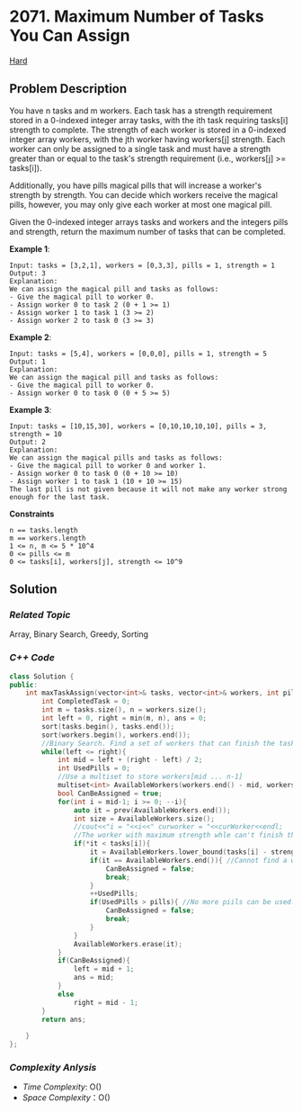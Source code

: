 # 2071. Maximum Number of Tasks You Can Assign
[Hard](https://leetcode.com/problems/maximum-number-of-tasks-you-can-assign/description/)

## Problem Description

You have n tasks and m workers. Each task has a strength requirement stored in a 0-indexed integer array tasks, with the ith task requiring tasks[i] strength to complete. The strength of each worker is stored in a 0-indexed integer array workers, with the jth worker having workers[j] strength. Each worker can only be assigned to a single task and must have a strength greater than or equal to the task's strength requirement (i.e., workers[j] >= tasks[i]).

Additionally, you have pills magical pills that will increase a worker's strength by strength. You can decide which workers receive the magical pills, however, you may only give each worker at most one magical pill.

Given the 0-indexed integer arrays tasks and workers and the integers pills and strength, return the maximum number of tasks that can be completed.

**Example 1**:
```
Input: tasks = [3,2,1], workers = [0,3,3], pills = 1, strength = 1
Output: 3
Explanation:
We can assign the magical pill and tasks as follows:
- Give the magical pill to worker 0.
- Assign worker 0 to task 2 (0 + 1 >= 1)
- Assign worker 1 to task 1 (3 >= 2)
- Assign worker 2 to task 0 (3 >= 3)
```
**Example 2**:
```
Input: tasks = [5,4], workers = [0,0,0], pills = 1, strength = 5
Output: 1
Explanation:
We can assign the magical pill and tasks as follows:
- Give the magical pill to worker 0.
- Assign worker 0 to task 0 (0 + 5 >= 5)
```
**Example 3**:
```
Input: tasks = [10,15,30], workers = [0,10,10,10,10], pills = 3, strength = 10
Output: 2
Explanation:
We can assign the magical pills and tasks as follows:
- Give the magical pill to worker 0 and worker 1.
- Assign worker 0 to task 0 (0 + 10 >= 10)
- Assign worker 1 to task 1 (10 + 10 >= 15)
The last pill is not given because it will not make any worker strong enough for the last task.
```

**Constraints**
```
n == tasks.length
m == workers.length
1 <= n, m <= 5 * 10^4
0 <= pills <= m
0 <= tasks[i], workers[j], strength <= 10^9
```

## Solution

### _Related Topic_
   Array, Binary Search, Greedy, Sorting

### _C++ Code_
```cpp
class Solution {
public:
    int maxTaskAssign(vector<int>& tasks, vector<int>& workers, int pills, int strength) {
        int CompletedTask = 0;
        int m = tasks.size(), n = workers.size();
        int left = 0, right = min(m, n), ans = 0;
        sort(tasks.begin(), tasks.end());
        sort(workers.begin(), workers.end());
        //Binary Search. Find a set of workers that can finish the tasks with the minimum strength
        while(left <= right){
            int mid = left + (right - left) / 2;
            int UsedPills = 0;
            //Use a multiset to store workers[mid ... n-1]
            multiset<int> AvailableWorkers(workers.end() - mid, workers.end());
            bool CanBeAssigned = true;
            for(int i = mid-1; i >= 0; --i){
                auto it = prev(AvailableWorkers.end());
                int size = AvailableWorkers.size();
                //cout<<"i = "<<i<<" curworker = "<<curWorker<<endl;
                //The worker with maximum strength whle can't finish the task with the min. required strength
                if(*it < tasks[i]){
                    it = AvailableWorkers.lower_bound(tasks[i] - strength);
                    if(it == AvailableWorkers.end()){ //Cannot find a worker to finish the task
                        CanBeAssigned = false;
                        break;
                    }
                    ++UsedPills;
                    if(UsedPills > pills){ //No more piils can be used.
                        CanBeAssigned = false;
                        break;
                    }
                }
                AvailableWorkers.erase(it);
            }
            if(CanBeAssigned){
                left = mid + 1;
                ans = mid;
            }
            else
                right = mid - 1;
        }
        return ans;
    
    }
};
```

### _Complexity Anlysis_
- _Time Complexity_: O()
- _Space Complexity_：O()
